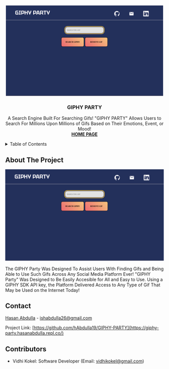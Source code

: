 <!-- PROJECT LOGO -->
<br />
<div align="center">
  <img src="Images/SS.png" alt="Logo" width="500">
  <h3 align="center">GIPHY PARTY</h3>

  <p align="center">
    A Search Engine Built For Searching Gifs! "GIPHY PARTY" Allows Users to Search For Millions Upon Millions of Gifs Based on Their Emotions, Event, or Mood!
    <br />
    <a href="https://giphy-party.hasanabdulla.repl.co/"><strong>HOME PAGE</strong></a>
  </p>
</div>



<!-- TABLE OF CONTENTS -->
<details>
  <summary>Table of Contents</summary>
  <ol>
    <li>
      <a href="#about-the-project">About The Project</a>
    </li>
    <li><a href="#contact">Contact</a></li>
  </ol>
</details>



<!-- ABOUT THE PROJECT -->
## About The Project

<img src="Images/SS.png" alt="SS" width="1000">

The GIPHY Party Was Designed To Assist Users With Finding Gifs and Being Able to Use Such Gifs Across Any Social Media Platform Ever! "GIPHY Party" Was Designed to Be Easily Accesible for All and Easy to Use. Using a GIPHY SDK API key, the Platform Delivered Access to Any Type of Gif That May be Used on the Internet Today!

<!-- CONTACT -->
## Contact

[Hasan Abdulla](https://www.linkedin.com/in/hasan-abdulla1903/) - ishabdulla26@gmail.com

Project Link: [https://github.com/hAbdulla19/GIPHY-PARTY](https://giphy-party.hasanabdulla.repl.co/)

## Contributors

- Vidhi Kokel: Software Developer (Email: vidhikokel@gmail.com)
